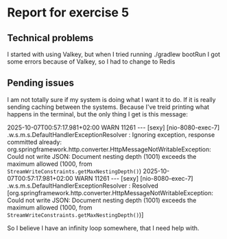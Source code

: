 # Report for exercise 5

## Technical problems
I started with using Valkey, but when I tried running ./gradlew bootRun I got some errors because of Valkey, so I had to change to Redis

## Pending issues
I am not totally sure if my system is doing what I want it to do. If it is really sending caching between the systems. Because I've treid printing what happens in the terminal, but the only thing I get is this message:

2025-10-07T00:57:17.981+02:00  WARN 11261 --- [sexy] [nio-8080-exec-7] .w.s.m.s.DefaultHandlerExceptionResolver : Ignoring exception, response committed already: org.springframework.http.converter.HttpMessageNotWritableException: Could not write JSON: Document nesting depth (1001) exceeds the maximum allowed (1000, from `StreamWriteConstraints.getMaxNestingDepth()`)
2025-10-07T00:57:17.981+02:00  WARN 11261 --- [sexy] [nio-8080-exec-7] .w.s.m.s.DefaultHandlerExceptionResolver : Resolved [org.springframework.http.converter.HttpMessageNotWritableException: Could not write JSON: Document nesting depth (1001) exceeds the maximum allowed (1000, from `StreamWriteConstraints.getMaxNestingDepth()`)]

So I believe I have an infinity loop somewhere, that I need help with.